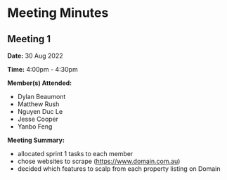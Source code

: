 # Meeting Minutes 

## Meeting 1
**Date:** 30 Aug 2022

**Time:** 4:00pm - 4:30pm

**Member(s) Attended:**

* Dylan Beaumont
* Matthew Rush
* Nguyen Duc Le
* Jesse Cooper
* Yanbo Feng

**Meeting Summary:**

* allocated sprint 1 tasks to each member
* chose websites to scrape (https://www.domain.com.au)
* decided which features to scalp from each property listing on Domain